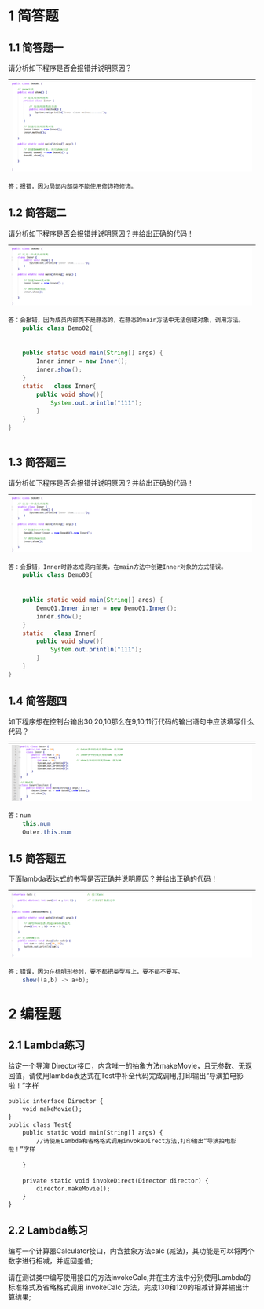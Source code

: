 # 1 简答题

## 1.1 简答题一

请分析如下程序是否会报错并说明原因？

| ![image-20220127105730918](images/image-20220127105730918.png) |
| ------------------------------------------------------------ |

```java
答：报错，因为局部内部类不能使用修饰符修饰。
```

## 1.2 简答题二

请分析如下程序是否会报错并说明原因？并给出正确的代码！

| ![image-20220127112131596](images/image-20220127112131596.png) |
| ------------------------------------------------------------ |

```java
答：会报错，因为成员内部类不是静态的，在静态的main方法中无法创建对象，调用方法。
    public class Demo02{


    public static void main(String[] args) {
        Inner inner = new Inner();
        inner.show();
    }
    static   class Inner{
        public void show(){
            System.out.println("111");
        }
    }
}
    
```

## 1.3 简答题三

请分析如下程序是否会报错并说明原因？并给出正确的代码！

| ![image-20220127112624642](images/image-20220127112624642.png) |
| ------------------------------------------------------------ |

```java
答：会报错，Inner时静态成员内部类，在main方法中创建Inner对象的方式错误。
    public class Demo03{


    public static void main(String[] args) {
        Demo01.Inner inner = new Demo01.Inner();
        inner.show();
    }
    static   class Inner{
        public void show(){
            System.out.println("111");
        }
    }
}
```

## 1.4 简答题四

如下程序想在控制台输出30,20,10那么在9,10,11行代码的输出语句中应该填写什么代码？

| ![image-20220127114021101](images/image-20220127114021101.png) |
| ------------------------------------------------------------ |

```java
答：num
    this.num
    Outer.this.num
```

## 1.5 简答题五

下面lambda表达式的书写是否正确并说明原因？并给出正确的代码！

| ![image-20220127154237812](images/image-20220127154237812.png) |
| ------------------------------------------------------------ |

```java
答：错误，因为在标明形参时，要不都把类型写上，要不都不要写。
    show((a,b) -> a+b);
```

# 2 编程题

## 2.1 Lambda练习

给定一个导演 Director接口，内含唯一的抽象方法makeMovie，且无参数、无返回值，请使用lambda表达式在Test中补全代码完成调用,打印输出“导演拍电影啦！”字样

```
public interface Director {
	void makeMovie();
}
public class Test{
	public static void main(String[] args) {
		//请使用Lambda和省略格式调用invokeDirect方法,打印输出“导演拍电影啦！”字样
		
 	}

	private static void invokeDirect(Director director) {
  		director.makeMovie();
 	}
}
```



## 2.2 Lambda练习

编写一个计算器Calculator接口，内含抽象方法calc (减法)，其功能是可以将两个数字进行相减，并返回差值;

请在测试类中编写使用接口的方法invokeCalc,并在主方法中分别使用Lambda的标准格式及省略格式调用 invokeCalc 方法，完成130和120的相减计算并输出计算结果;